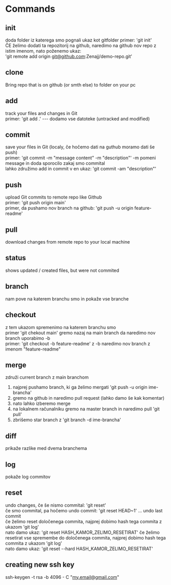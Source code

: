 # Commands

## init

doda folder iz katerega smo pognali ukaz kot gitfolder
primer: 'git init'   
ČE želimo dodati ta repozitorij na github, naredimo na github nov repo z istim imenom, nato poženemo ukaz:  
'git remote add origin git@github.com:Zenajj/demo-repo.git'

## clone

Bring repo that is on github (or smth else) to folder on your pc

## add

track your files and changes in Git  
primer: 'git add .' --- dodamo vse datoteke (untracked and modified)

## commit

save your files in Git (localy, če hočemo dati na guthub moramo dati še push)  
primer: 'git commit -m "message content" -m "description"' -m pomeni message in doda sporocilo zakaj smo commital  
lahko združimo add in commit v en ukaz: 'git commit -am "description"'

## push

upload Git commits to remote repo like Github  
primer: 'git push origin main'  
primer, da pushamo nov branch na github: 'git push -u origin feature-readme'

## pull

download changes from remote repo to your local machine

## status

shows updated / created files, but were not commited

## branch

nam pove na katerem branchu smo in pokaže vse branche

## checkout

z tem ukazom spremenimo na katerem branchu smo  
primer 'git chekout main' gremo nazaj na main branch
da naredimo nov branch uporabimo -b    
primer: 'git checkout -b feature-readme' z -b naredimo nov branch z imenom "feature-readme"

## merge

združi current branch z main branchom  
1. najprej pushamo branch, ki ga želimo mergati 'git push -u origin ime-brancha'
2. gremo na github in naredimo pull request (lahko damo še kak komentar)
3. nato lahko izberemo merge
4. na lokalnem računalniku gremo na master branch in naredimo pull 'git pull'
5. zbrišemo star branch z 'git branch -d ime-brancha'

## diff

prikaže razlike med dvema branchema

## log

pokaže log commitov

## reset

undo changes, če še nismo commital: 'git reset'  
če smo commital, pa hočemo undo commit: 'git reset HEAD~1' ... undo last commit  
če želimo reset določenega commita, najprej dobimo hash tega commita z ukazom 'git log'  
nato damo ukaz: 'git reset HASH_KAMOR_ZELIMO_RESETIRAT'
če želimo resetirat vse spremembe do določenega commita, najprej dobimo hash tega commita z ukazom 'git log'  
nato damo ukaz: 'git reset --hard HASH_KAMOR_ZELIMO_RESETIRAT'

## creating new ssh key

ssh-keygen -t rsa -b 4096 - C "my.email@gmail.com" 